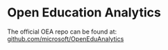 # Open Education Analytics
The official OEA repo can be found at: [github.com/microsoft/OpenEduAnalytics](https://github.com/microsoft/OpenEduAnalytics)

